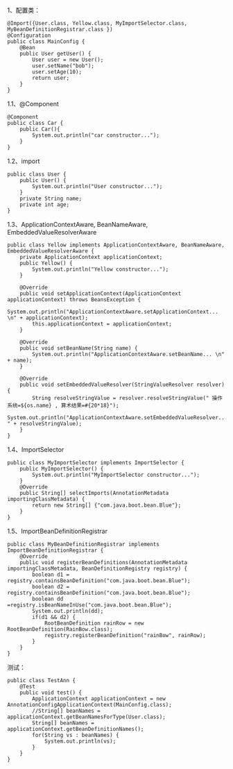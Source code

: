 
1、配置类：

    @Import({User.class, Yellow.class, MyImportSelector.class, MyBeanDefinitionRegistrar.class })
    @Configuration
    public class MainConfig {
    	@Bean
    	public User getUser() {
    		User user = new User();
    		user.setName("bob");
    		user.setAge(10);
    		return user;
    	}
    }

1.1、@Component
    
    @Component
    public class Car {
    	public Car(){
    		System.out.println("car constructor...");
    	}
    }
    
1.2、import

    public class User {
    	public User() {
    		System.out.println("User constructor...");
    	}
    	private String name;
    	private int age;
    }

1.3、ApplicationContextAware, BeanNameAware, EmbeddedValueResolverAware

    public class Yellow implements ApplicationContextAware, BeanNameAware, EmbeddedValueResolverAware {
        private ApplicationContext applicationContext;
    	public Yellow() {
    		System.out.println("Yellow constructor...");
    	}
    
    	@Override
    	public void setApplicationContext(ApplicationContext applicationContext) throws BeansException {
    		System.out.println("ApplicationContextAware.setApplicationContext... \n" + applicationContext);
    		this.applicationContext = applicationContext;
    	}
    
    	@Override
    	public void setBeanName(String name) {
    		System.out.println("ApplicationContextAware.setBeanName... \n" + name);
    	}
    
    	@Override
    	public void setEmbeddedValueResolver(StringValueResolver resolver) {
    		String resolveStringValue = resolver.resolveStringValue(" 操作系统=${os.name} , 算术结果=#{20*18}");
    		System.out.println("ApplicationContextAware.setEmbeddedValueResolver... " + resolveStringValue);
    	}
    }
    
    
1.4、ImportSelector

    public class MyImportSelector implements ImportSelector {
    	public MyImportSelector() {
    		System.out.println("MyImportSelector constructor...");
    	}
    	@Override
    	public String[] selectImports(AnnotationMetadata importingClassMetadata) {
    		return new String[] {"com.java.boot.bean.Blue"};
    	}
    }
    
1.5、ImportBeanDefinitionRegistrar

    public class MyBeanDefinitionRegistrar implements ImportBeanDefinitionRegistrar {
    	@Override
    	public void registerBeanDefinitions(AnnotationMetadata importingClassMetadata, BeanDefinitionRegistry registry) {
    		boolean d1 = registry.containsBeanDefinition("com.java.boot.bean.Blue");
    		boolean d2 = registry.containsBeanDefinition("com.java.boot.bean.Blue");
    		boolean dd =registry.isBeanNameInUse("com.java.boot.bean.Blue");
    		System.out.println(dd);
    		if(d1 && d2) {
    			RootBeanDefinition rainRow = new RootBeanDefinition(RainBow.class);
    			registry.registerBeanDefinition("rainBow", rainRow);
    		}
    	}
    }

测试：

    public class TestAnn {
    	@Test
    	public void test() {
    		ApplicationContext applicationContext = new AnnotationConfigApplicationContext(MainConfig.class);
    		//String[] beanNames = applicationContext.getBeanNamesForType(User.class);
    		String[] beanNames = applicationContext.getBeanDefinitionNames();
    		for(String vs : beanNames) {
    			System.out.println(vs);
    		}
    	}
    }    